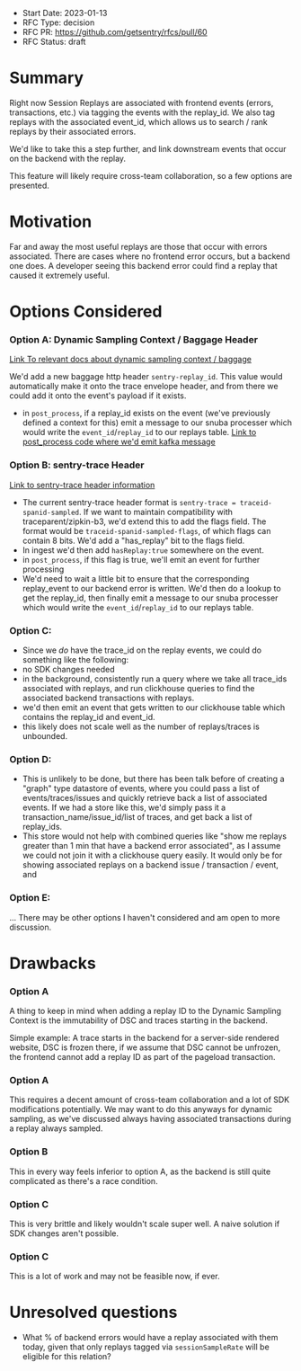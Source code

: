 - Start Date: 2023-01-13
- RFC Type: decision
- RFC PR: https://github.com/getsentry/rfcs/pull/60
- RFC Status: draft

# Summary

Right now Session Replays are associated with frontend events (errors, transactions, etc.) via tagging the events with the replay_id. We also tag replays with the associated event_id, which allows us to search / rank replays by their associated errors.

We'd like to take this a step further, and link downstream events that occur on the backend with the replay.

This feature will likely require cross-team collaboration, so a few options are presented.

# Motivation

Far and away the most useful replays are those that occur with errors associated. There are cases where no frontend error occurs, but a backend one does. A developer seeing this backend error could find a replay that caused it extremely useful.

# Options Considered

### Option A: Dynamic Sampling Context / Baggage Header

[Link To relevant docs about dynamic sampling context / baggage](https://develop.sentry.dev/sdk/performance/dynamic-sampling-context/#baggage)

We'd add a new baggage http header `sentry-replay_id`. This value would automatically make it onto the trace envelope header, and from there we could add it onto the event's payload if it exists.

- in `post_process`, if a replay_id exists on the event (we've previously defined a context for this) emit a message to our snuba processer which would write the `event_id`/`replay_id` to our replays table. [Link to post_process code where we'd emit kafka message](https://github.com/getsentry/sentry/blob/b1c6aa7b1a4ca0bfa2f402df61bf5d23b169e7ed/src/sentry/tasks/post_process.py#L452)

### Option B: sentry-trace Header

[Link to sentry-trace header information](https://develop.sentry.dev/sdk/performance/#header-sentry-trace)

- The current sentry-trace header format is `sentry-trace = traceid-spanid-sampled`. If we want to maintain compatibility with traceparent/zipkin-b3, we'd extend this to add the flags field. The format would be `traceid-spanid-sampled-flags`, of which flags can contain 8 bits. We'd add a "has_replay" bit to the flags field.
- In ingest we'd then add `hasReplay:true` somewhere on the event.
- in `post_process`, if this flag is true, we'll emit an event for further processing
- We'd need to wait a little bit to ensure that the corresponding replay_event to our backend error is written. We'd then do a lookup to get the replay_id, then finally emit a message to our snuba processer which would write the `event_id`/`replay_id` to our replays table.

### Option C:

- Since we _do_ have the trace_id on the replay events, we could do something like the following:
- no SDK changes needed
- in the background, consistently run a query where we take all trace_ids associated with replays, and run clickhouse queries to find the associated backend transactions with replays.
- we'd then emit an event that gets written to our clickhouse table which contains the replay_id and event_id.
- this likely does not scale well as the number of replays/traces is unbounded.

### Option D:

- This is unlikely to be done, but there has been talk before of creating a "graph" type datastore of events, where you could pass a list of events/traces/issues and quickly retrieve back a list of associated events. If we had a store like this, we'd simply pass it a transaction_name/issue_id/list of traces, and get back a list of replay_ids.
- This store would not help with combined queries like "show me replays greater than 1 min that have a backend error associated", as I assume we could not join it with a clickhouse query easily. It would only be for showing associated replays on a backend issue / transaction / event, and

### Option E:

... There may be other options I haven't considered and am open to more discussion.

# Drawbacks

### Option A

A thing to keep in mind when adding a replay ID to the Dynamic Sampling Context is the immutability of DSC and traces starting in the backend.

Simple example: A trace starts in the backend for a server-side rendered website, DSC is frozen there, if we assume that DSC cannot be unfrozen, the frontend cannot add a replay ID as part of the pageload transaction.

### Option A

This requires a decent amount of cross-team collaboration and a lot of SDK modifications potentially. We may want to do this anyways for dynamic sampling, as we've discussed always having associated transactions during a replay always sampled.

### Option B

This in every way feels inferior to option A, as the backend is still quite complicated as there's a race condition.

### Option C

This is very brittle and likely wouldn't scale super well. A naive solution if SDK changes aren't possible.

### Option C

This is a lot of work and may not be feasible now, if ever.

# Unresolved questions

- What % of backend errors would have a replay associated with them today, given that only replays tagged via `sessionSampleRate` will be eligible for this relation?
